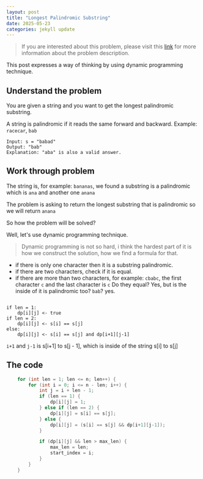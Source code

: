 ```yaml
---
layout: post
title: "Longest Palindromic Substring"
date: 2025-05-23
categories: jekyll update
---
```


> If you are interested about this problem, please visit this [link](https://leetcode.com/problems/longest-palindromic-substring/) for more information about the problem description.


This post expresses a way of thinking by using dynamic programming technique.


## Understand the problem

You are given a string and you want to get the longest palindromic substring.

A string is palindromic if it reads the same forward and backward. Example: `racecar`, `bab`

```
Input: s = "babad"
Output: "bab"
Explanation: "aba" is also a valid answer.
```

## Work through problem

The string is, for example: `bananas`, we found a substring is a palindromic which is `ana` and another one `anana`

The problem is asking to return the longest substring that is palindromic so we will return `anana`

So how the problem will be solved?

Well, let's use dynamic programming technique.

> Dynamic programming is not so hard, i think the hardest part of it is how we construct the solution, how we find a formula for that.

- if there is only one character then it is a substring palindromic.
- if there are two characters, check if it is equal.
- if there are more than two characters, for example: `cbabc`, the first character `c` and the last character is `c`
Do they equal? Yes, but is the inside of it is palindromic too? `bab`? yes.

```

if len = 1:
    dp[i][j] <- true
if len = 2:
    dp[i][j] <- s[i] == s[j]
else:
    dp[i][j] <- s[i] == s[j] and dp[i+1][j-1]
```

`i+1` and `j-1` is s[i+1] to s[j - 1], which is inside of the string s[i] to s[j]

## The code

```c
    for (int len = 1; len <= n; len++) {
        for (int i = 0; i <= n - len; i++) {
            int j = i + len - 1;
            if (len == 1) {
                dp[i][j] = 1;
            } else if (len == 2) {
                dp[i][j] = s[i] == s[j];
            } else {
                dp[i][j] = (s[i] == s[j] && dp[i+1][j-1]);
            }

            if (dp[i][j] && len > max_len) {
                max_len = len;
                start_index = i;
            }
        }
    }

```



